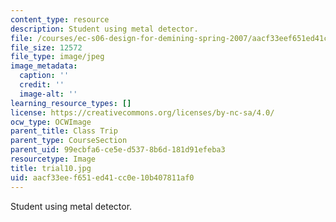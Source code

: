 ```yaml
---
content_type: resource
description: Student using metal detector.
file: /courses/ec-s06-design-for-demining-spring-2007/aacf33eef651ed41cc0e10b407811af0_trial10.jpg
file_size: 12572
file_type: image/jpeg
image_metadata:
  caption: ''
  credit: ''
  image-alt: ''
learning_resource_types: []
license: https://creativecommons.org/licenses/by-nc-sa/4.0/
ocw_type: OCWImage
parent_title: Class Trip
parent_type: CourseSection
parent_uid: 99ecbfa6-ce5e-d537-8b6d-181d91efeba3
resourcetype: Image
title: trial10.jpg
uid: aacf33ee-f651-ed41-cc0e-10b407811af0
---
```

Student using metal detector.